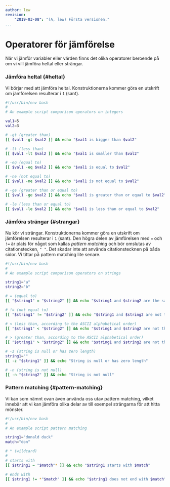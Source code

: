 ```yaml
---
author: lew
revision:
    "2019-03-08": "(A, lew) Första versionen."
...
```

Operatorer för jämförelse
=======================

När vi jämför variabler eller värden finns det olika operatorer beroende på om vi vill jämföra heltal eller strängar.


### Jämföra heltal {#heltal}

Vi börjar med att jämföra heltal. Konstruktionerna kommer göra en utskrift om jämförelsen resulterar i `1` (sant).

```bash
#!/usr/bin/env bash
#
# An example script comparison operators on integers

val1=5
val2=3

# -gt (greater than)
[[ $val1 -gt $val2 ]] && echo "$val1 is bigger than $val2"

# -lt (less than)
[[ $val1 -lt $val2 ]] && echo "$val1 is smaller than $val2"

# -eq (equal to)
[[ $val1 -eq $val2 ]] && echo "$val1 is equal to $val2"

# -ne (not equal to)
[[ $val1 -ne $val2 ]] && echo "$val1 is not equal to $val2"

# -ge (greater than or equal to)
[[ $val1 -ge $val2 ]] && echo "$val1 is greater than or equal to $val2"

# -le (less than or equal to)
[[ $val1 -le $val2 ]] && echo "$val1 is less than or equal to $val2"

```



### Jämföra strängar {#strangar}

Nu kör vi strängar. Konstruktionerna kommer göra en utskrift om jämförelsen resulterar i `1` (sant). Den högra delen av jämförelsen med `=` och `!=` är plats för något som kallas *pattern matching* och bör omslutas av citationstecken, `" "`. Det skadar inte att använda citationstecknen på båda sidor. Vi tittar på pattern matching lite senare.

```bash
#!/usr/bin/env bash
#
# An example script comparison operators on strings

string1="a"
string2="b"

# = (equal to)
[[ "$string1" = "$string2" ]] && echo "$string1 and $string2 are the same!"

# != (not equal to)
[[ "$string1" != "$string2" ]] && echo "$string1 and $string2 are not the same!"

# < (less than, according to the ASCII alphabetical order)
[[ "$string1" < "$string2" ]] && echo "$string1 and $string2 are not the same!"

# > (greater than, according to the ASCII alphabetical order)
[[ "$string1" > "$string2" ]] && echo "$string1 and $string2 are not the same!"

# -z (string is null or has zero length)
string1=""
[[ -z "$string1" ]] && echo "String is null or has zero length"

# -n (string is not null)
[[ -n "$string2" ]] && echo "String is not null"
```



### Pattern matching {#pattern-matching}

Vi kan som nämnt ovan även använda oss utav pattern matching, vilket innebär att vi kan jämföra olika delar av till exempel strängarna för att hitta mönster.



```bash
#!/usr/bin/env bash
#
# An example script pattern matching

string1="donald duck"
match="don"

# * (wildcard)
#
# starts with
[[ $string1 = "$match"* ]] && echo "$string1 starts with $match"

# ends with
[[ $string1 != *"$match" ]] && echo "$string1 does not end with $match"

```
